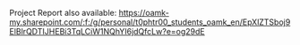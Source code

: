 Project Report also available:
https://oamk-my.sharepoint.com/:f:/g/personal/t0phtr00_students_oamk_en/EpXlZTSboj9ElBlrQDTIJHEBi3TqLCiW1NQhYI6jdQfcLw?e=og29dE
